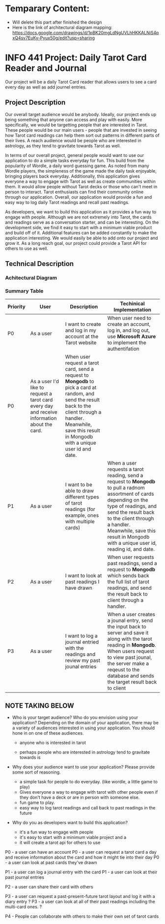 # Temparary Content:
- Will delete this part after finished the design
- Here is the link of architectural diagram mapping: https://docs.google.com/drawings/d/1pBK20mgLdNgUVLhHKKALNiS4pxQ4sv7EuKy-Pyux50g/edit?usp=sharing
  
<h1>INFO 441 Project: Daily Tarot Card Reader and Journal</h1>

<p>Our project will be a daily Tarot Card reader that allows users to see a card every day as well as add journel entries.</p>

<h2>Project Description</h2>
<p>Our overall target audience would be anybody. Ideally, our project ends up being something that anyone can access and play with easily. More specifically, we would be targetting people that are interested in Tarot. These people would be our main users - people that are invested in seeing how Tarot card readings can help them sort out patterns in different parts of their lives. A reach audience would be people who are interested in astrology, as they tend to gravitate towards Tarot as well.</p>

<p>In terms of our overall project, general people would want to use our application to do a simple tasks everyday for fun. This build from the popularity of Wordle, a daily word guessing game. As noted from many Wordle players, the simpleness of the game made the daily task enjoyable, bringing players back everyday. Additionally, this application gives everyone a way to engage with Tarot as well as create communities within them. It would allow people without Tarot decks or those who can't meet in person to interact. Tarot enthusiasts can find their community online through our application. Overall, our application would provide a fun and easy way to log daily Tarot readings and recall past readings.</p>

<p>As developers, we want to build this application as it provides a fun way to engage with people. Although we are not extremely into Tarot, the cards and readings serve as a conversation starter, and can be interesting. On the development side, we find it easy to start with a minimum viable product and build off of it. Additional features can be added constantly to make the application interesting. We would easily be able to add onto our project and grow it. As a long reach goal, our project could provide a Tarot API for others to use as well. </p>


<h2>Technical Description</h2>

### Achitectural Diagram
### Summary Table

| Priority | User | Description | Techinical Implementation |
|----------|------|-------------|---------------------------|
|P0| As a user | I want to create and log in my account at the Tarot website| When user need to create an account, log in, and log out, use **Microsoft Azure** to implement the authentifation|
|P0| As a user I'd like to request a tarot card every day and receive information about the card. | When user request a tarot card, send a request to **Mongodb** to pick a card at random, and send the result back to the client through a handler. Meanwhile, save this result in Mongodb with a unique user id and date.
|P1| As a user | I  want to be able to draw different types of tarot readings (for example, ones with multiple cards) | When a user requests a tarot reading, send a request to **Mongodb** to pull a radnom assortment of cards depending on the type of readings, and send the result back to the client through a handler. Meanwhile, save this result in Mongodb with a unique user id, reading id, and date.
|P2| As a user | I want to look at past readings I have drawn | When user requests past readings, send a request to **Mongodb** which sends back the full list of tarot readings, and send the result back to client through a handler. 
|P3| As a user | I want to log a journal entried with the readings and review my past jounal entries | When a user creates a jounal entry, send the input back to server and save it along with the tarot reading in **Mongodb**. When users request to view  past jounal, the server make a reqeust to the database and sends the target result back to client |




<h2>NOTE TAKING BELOW</h2>

- Who is your target audience?  Who do you envision using your application? Depending on the domain of your application, there may be a variety of audiences interested in using your application.  You should hone in on one of these audiences.
  - anyone who is interested in tarot

  - perhaps people who are interested in astrology tend to gravitate towards is



- Why does your audience want to use your application? Please provide some sort of reasoning.
  - a simple task for people to do everyday. (like wordle, a little game to play)
  - Gives everyone a way to engage with tarot with other people even if they don't have a deck or are in person with someone else.
  - fun game to play.
  - easy way to log tarot readings and call back to past readings in the future



- Why do you as developers want to build this application?
  - it's a fun way to engage with people
  - it's easy to start with a minimum viable project and a
  - it will create a tarot api for others to use


P0 - a user can have an account
P0 - a user can request a tarot card a day and receive information about the card and how it might tie into their day
P0 - a user can look at past cards they've drawn 

P1 - a user can log a journal entry with the card
P1 - a user can look at their past journal entries

P2 - a user can share their card with others

P3 - a user can request a past-present-future tarot layout and log it with a diary entry ?
P3 - a user can look at all of their past readings including the multi-card ones. ? 

P4 - People can collaborate with others to make their own set of tarot cards
